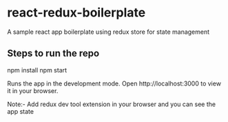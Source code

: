 # react-redux-boilerplate

A sample react app boilerplate using redux store for state management

## Steps to run the repo

npm install
npm start

Runs the app in the development mode.
Open http://localhost:3000 to view it in your browser.

Note:- Add redux dev tool extension in your browser and you can see the app state
